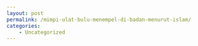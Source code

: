 ```yaml
---
layout: post
permalink: /mimpi-ulat-bulu-menempel-di-badan-menurut-islam/
categories:
    - Uncategorized
---
```


